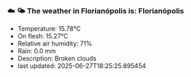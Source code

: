 ### ☁️ 🌤️  The weather in Florianópolis is: Florianópolis

- Temperature: 15.78°C
- On flesh: 15.27°C
- Relative air humidity: 71%
- Rain: 0.0 mm
- Description: Broken clouds
- last updated: 2025-06-27T18:25:25.895454
